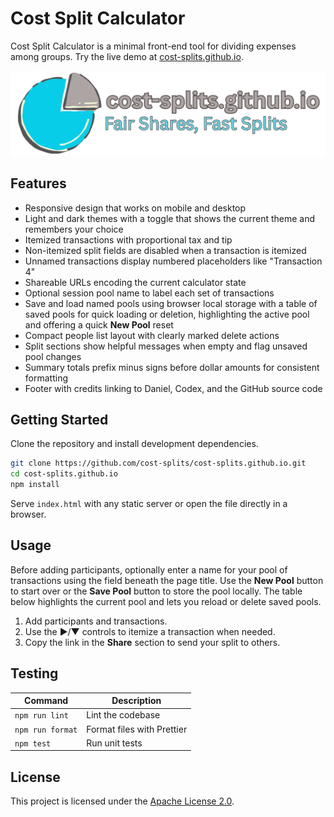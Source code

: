 # Cost Split Calculator

Cost Split Calculator is a minimal front-end tool for dividing expenses among
groups. Try the live demo at
[cost-splits.github.io](https://cost-splits.github.io).

![Cost Split Calculator screenshot](assets/icon-banner.png)

## Features

- Responsive design that works on mobile and desktop
- Light and dark themes with a toggle that shows the current theme and remembers
  your choice
- Itemized transactions with proportional tax and tip
- Non-itemized split fields are disabled when a transaction is itemized
- Unnamed transactions display numbered placeholders like "Transaction 4"
- Shareable URLs encoding the current calculator state
- Optional session pool name to label each set of transactions
- Save and load named pools using browser local storage with a table of saved
  pools for quick loading or deletion, highlighting the active pool and offering
  a quick **New Pool** reset
- Compact people list layout with clearly marked delete actions
- Split sections show helpful messages when empty and flag unsaved pool changes
- Summary totals prefix minus signs before dollar amounts for consistent
  formatting
- Footer with credits linking to Daniel, Codex, and the GitHub source code

## Getting Started

Clone the repository and install development dependencies.

```bash
git clone https://github.com/cost-splits/cost-splits.github.io.git
cd cost-splits.github.io
npm install
```

Serve `index.html` with any static server or open the file directly in a
browser.

## Usage

Before adding participants, optionally enter a name for your pool of
transactions using the field beneath the page title. Use the **New Pool** button
to start over or the **Save Pool** button to store the pool locally. The table
below highlights the current pool and lets you reload or delete saved pools.

1. Add participants and transactions.
2. Use the ▶/▼ controls to itemize a transaction when needed.
3. Copy the link in the **Share** section to send your split to others.

## Testing

| Command          | Description                |
| ---------------- | -------------------------- |
| `npm run lint`   | Lint the codebase          |
| `npm run format` | Format files with Prettier |
| `npm test`       | Run unit tests             |

## License

This project is licensed under the [Apache License 2.0](LICENSE).
